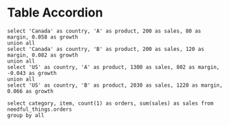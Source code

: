 # Table Accordion

```simple
select 'Canada' as country, 'A' as product, 200 as sales, 80 as margin, 0.058 as growth
union all
select 'Canada' as country, 'B' as product, 200 as sales, 120 as margin, 0.082 as growth
union all
select 'US' as country, 'A' as product, 1300 as sales, 802 as margin, -0.043 as growth
union all
select 'US' as country, 'B' as product, 2030 as sales, 1220 as margin, 0.066 as growth
```


<DataTable data={simple} totalRow=true summarizeGroups=true search=true groupsOpen=true groupBy=product rowNumbers=false > 
 	<Column id=country totalAgg="Total"/> 
	<Column id=product/> 
	<Column id=sales fmt=usd/> 
	<Column id=margin fmt=eur totalAgg=median weightCol=sales/> 
	<Column id=growth fmt=pct contentType=delta totalAgg=weightedMean weightCol=sales/>
 </DataTable>

 <DataTable data={simple} groupBy=product totalRow=true summarizeGroups=true rowNumbers=true/> 



```orders
select category, item, count(1) as orders, sum(sales) as sales from needful_things.orders
group by all
```

<DataTable data={orders} groupBy=category rows=3/>